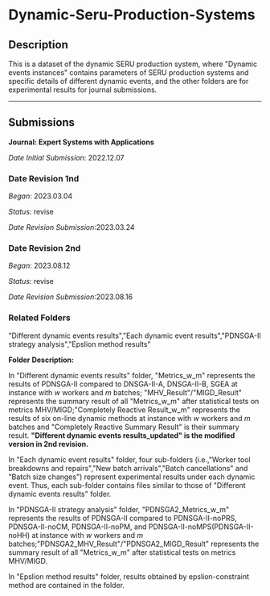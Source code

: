 # Dynamic-Seru-Production-Systems

## **Description**

This is a dataset of the dynamic SERU production system, where "Dynamic events instances" contains parameters of SERU production systems and specific details of different dynamic events, and the other folders are for experimental results for journal submissions.

---

## **Submissions**
**Journal: Expert Systems with Applications**

_Date Initial Submission_: 2022.12.07

### Date Revision 1nd 

_Began_: 2023.03.04

_Status_: revise

_Date Revision Submission_:2023.03.24

### Date Revision 2nd

_Began_: 2023.08.12

_Status_: revise

_Date Revision Submission_:2023.08.16

### Related Folders

"Different dynamic events results","Each dynamic event results","PDNSGA-II strategy analysis","Epslion method results"

**Folder Description:**

In "Different dynamic events results" folder, "Metrics_w_m" represents the results of PDNSGA-II compared to DNSGA-II-A, DNSGA-II-B, SGEA at instance with _w_ workers and _m_ batches; "MHV_Result"/"MIGD_Result" represents the summary result of all "Metrics_w_m" after statistical tests on metrics MHV/MIGD;"Completely Reactive Result_w_m" represents the results of six on-line dynamic methods at instance with _w_ workers and _m_ batches and "Completely Reactive Summary Result" is their summary result. **"Different dynamic events results_updated" is the modified version in 2nd revision.**

In "Each dynamic event results" folder, four sub-folders (i.e.,"Worker tool breakdowns and repairs","New batch arrivals","Batch cancellations" and "Batch size changes") represent experimental results under each dynamic event. Thus, each sub-folder contains files similar to those of "Different dynamic events results" folder.

In "PDNSGA-II strategy analysis" folder, "PDNSGA2_Metrics_w_m" represents the results of PDNSGA-II compared to PDNSGA-II-noPRS, PDNSGA-II-noCM, PDNSGA-II-noPM, and PDNSGA-II-noMPS(PDNSGA-II-noHH) at instance with _w_ workers and _m_ batches;"PDNSGA2_MHV_Result"/"PDNSGA2_MIGD_Result" represents the summary result of all "Metrics_w_m" after statistical tests on metrics MHV/MIGD.

In "Epslion method results" folder, results obtained by epslion-constraint method are contained in the folder.
